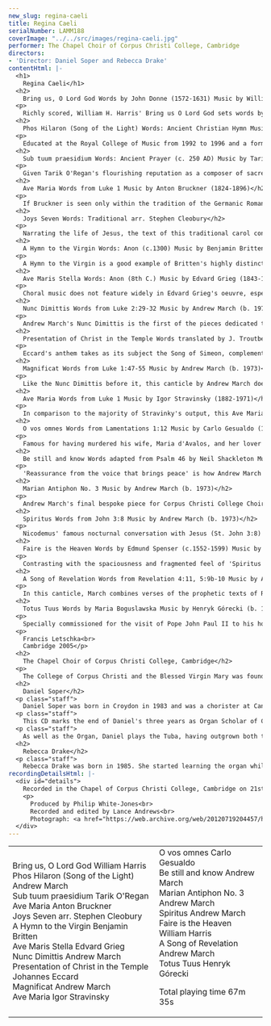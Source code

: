 ```yaml
---
new_slug: regina-caeli
title: Regina Caeli
serialNumber: LAMM188
coverImage: "../../src/images/regina-caeli.jpg"
performer: The Chapel Choir of Corpus Christi College, Cambridge
directors:
- 'Director: Daniel Soper and Rebecca Drake'
contentHtml: |-
  <h1>
    Regina Caeli</h1>
  <h2>
    Bring us, O Lord God Words by John Donne (1572-1631) Music by William Harris (1883-1973)</h2>
  <p>
    Richly scored, William H. Harris' Bring us O Lord God sets words by the metaphysical poet John Donne with an almost metaphysical sense of harmony. The second of his two motets for double choir, both written in the key of D-flat major, this work displays much of Harris' characteristic word-painting and also his flair for choral writing, showing the influence of his education at the Royal College of Music and having been organist at New College and Christ Church, Oxford.</p>
  <h2>
    Phos Hilaron (Song of the Light) Words: Ancient Christian Hymn Music by Andrew March (b. 1973)</h2>
  <p>
    Educated at the Royal College of Music from 1992 to 1996 and a former winner of a Royal Philharmonic Society composition prize, Andrew March's considerable skill as an orchestral composer is clearly demonstrated in this work. Displaying much of the luminous sound-world of Harris' motet, the theme of light, though not the major theme of this CD, is continued in March's setting of the Ancient Christian Hymn Phos Hilaron – 'Song of the Light'. Although mainly homophonic in texture, March's ambitonality, spaciousness of arrangement and rhythmic intensity, particularly in the opening few bars, create an attractive and highly innovative style.</p>
  <h2>
    Sub tuum praesidium Words: Ancient Prayer (c. 250 AD) Music by Tarik O'Regan (b. 1978)</h2>
  <p>
    Given Tarik O'Regan's flourishing reputation as a composer of sacred choral music, it is no surprise that this passacaglia in memoriam is both sensitively and innovatively written, combining transparent harmony with a mellifluent melodic language. Educated at New College, Oxford, sometime composer in residence at Corpus Christi College, Cambridge and holder of the Fulbright Chester Schirmer Fellowship in Music Composition at Columbia University and a Radcliffe Institute Fellowship at Harvard University, O'Regan brings his considerable academic pedigree to this carefully constructed motet, a work whose text is a Marian prayer. Originally commissioned by Corpus Christi College, Cambridge for a reunion of former Choral and Organ scholars, it is fitting that its first recording should be by current Choral and Organ scholars of the College.</p>
  <h2>
    Ave Maria Words from Luke 1 Music by Anton Bruckner (1824-1896)</h2>
  <p>
    If Bruckner is seen only within the tradition of the Germanic Romantic school then one runs the risk of ignoring the deep spiritual motivation which, like Bach before him, provided the major impetus behind his musical career. Influenced by his monastic education and maintained through his career as a church musician, the expression of soli Deo gratias is seen at its greatest, some might say, in his series of motets, each one a masterpiece of miniaturist expression. Unlike the previous two works, Bruckner's harmony is conventional, though his range of dynamic expression and simple choral writing creates a spacious sense of beauty, appropriate, perhaps, to its Marian theme.</p>
  <h2>
    Joys Seven Words: Traditional arr. Stephen Cleobury</h2>
  <p>
    Narrating the life of Jesus, the text of this traditional carol continues the Marian theme of the recording by describing the events from Mary's perspective, delineated as her Joys Seven: the birth of Jesus Christ, his curing of the lame, curing of the blind, his reading of the Bible 'o'er', his bringing of the dead alive, his crucifixion and his resurrection, wearing the 'crown of heaven'. Although better known as Director of Music at King's College, Cambridge, Stephen Cleobury is also a composer and arranger of choral music of considerable skill, as can be heard here in this lively and attractive arrangement. The only accompanied work on this recording, Cleobury creates a variety of textures and colours, varying the traditional melody and gradually building up to the climactic final verse.</p>
  <h2>
    A Hymn to the Virgin Words: Anon (c.1300) Music by Benjamin Britten (1913-1976)</h2>
  <p>
    A Hymn to the Virgin is a good example of Britten's highly distinctive choral canon. Written for choir and semi-chorus, contrasting the more homogeneous sound of the English verses with the single voices of the Latin text, it creates a sense of call-and-response reinforcing the feeling that this is a hymn and not an anthem or motet. Despite Britten being a twentieth-century composer, his harmony is mostly conventional, maintaining his reputation as being 'eclectically conservative'.</p>
  <h2>
    Ave Maris Stella Words: Anon (8th C.) Music by Edvard Grieg (1843-1907)</h2>
  <p>
    Choral music does not feature widely in Edvard Grieg's oeuvre, especially not of the sacred variety, but his gift for sweeping melodies, such as in his famous Piano Concerto, is certainly in evidence here. Again this is very much a miniature, just two verses linked by sections for upper and lower voices in which previous lines of the text are repeated. The text, revering Mary as 'star of the sea' reflects the delicacy of Grieg's writing, particularly in the phrases for soprano and alto, the soaring lines of the First Soprano line reflecting the ethereal quality of the words.</p>
  <h2>
    Nunc Dimittis Words from Luke 2:29-32 Music by Andrew March (b. 1973)</h2>
  <p>
    Andrew March's Nunc Dimittis is the first of the pieces dedicated to Corpus Christi College, inspired by hearing the choir sing during a service at Salisbury Cathedral in the summer of 2004. Still maintaining his idiosyncratic harmonic language, the texture is more homophonic than some of his other pieces, although he sometimes emphasises the text with syncopation. March aims for an atmosphere of optimism in his piece, though it is more stillness that pervades, particularly in the gradual build-up to the Gloria. As a direct response to the Salisbury service, March hopes to capture the bright, youthful tone of the choir.</p>
  <h2>
    Presentation of Christ in the Temple Words translated by J. Troutbeck Music by Johannes Eccard (1553-1611)</h2>
  <p>
    Eccard's anthem takes as its subject the Song of Simeon, complementing the Nunc Dimittis before it. The text translated by The Rev'd J. Troutbeck concerns the presentation of Christ in the Temple by Mary, and Simeon's prophecy that he is 'the hope of Israel'. Johannes Eccard sang under Lassus at the Munich Court and became Kappelmeister under Margrave Georg Friedrich of Prussia. He is best known for his hymn tunes and anthems, and foreshadowed Bach by using musical expression to convey the meaning of the text. This can be particularly seen in this work, such as the dynamic contrast between 'may gently fall asleep' and 'with thee wake', and the dotted, almost lullaby-like rhythm of 'may gently fall asleep.'</p>
  <h2>
    Magnificat Words from Luke 1:47-55 Music by Andrew March (b. 1973)</h2>
  <p>
    Like the Nunc Dimittis before it, this canticle by Andrew March does not form part of an Evening Service but is a completely independent piece. Originally written for Dr. Jo-Michael Scheibe, Director of Choral Studies at the University of Miami, unfortunate circumstances owing to the spate of devastating hurricanes in the State of Florida meant that the piece went unperformed. Although originally lacking a Gloria, this was later added to enable liturgical performance. This piece, a more polyphonic work, possesses a capricious and lightly flowing quality.</p>
  <h2>
    Ave Maria Words from Luke 1 Music by Igor Stravinsky (1882-1971)</h2>
  <p>
    In comparison to the majority of Stravinky's output, this Ave Maria is both rhythmically and harmonically simple, although its simplicity in many ways adds to its beauty. The influence of the Russian Orthodox Church is clearly evident in this work, particularly in its vocal writing and its homophonic texture. Despite its relatively conventional harmony, Stravinsky adds a characteristic touch by writing his 'Amen' in A-major although the majority of the piece is in C major. This device is also used in his Symphony of Psalms where in the first movement there is a similar contrast between E minor and G major.</p>
  <h2>
    O vos omnes Words from Lamentations 1:12 Music by Carlo Gesualdo (1560-1613)</h2>
  <p>
    Famous for having murdered his wife, Maria d'Avalos, and her lover having caught them in flagrante, this traumatic incident in Gesualdo's life affected his composition, particularly contributing to its dissonant harmony and chromatic melody. Its placing after the Ave Maria is particularly apposite given Stravinsky's admiration for Gesualdo, a composer who suffered greatly from depression bordering on masochistic melancholia. Like Eccard, Gesualdo is unusual for his time, using his music to convey the meaning of the text, especially in the opening call to 'O vos omnes', the dramatic chords and graduating dynamics forming a vibrant call to attention.</p>
  <h2>
    Be still and know Words adapted from Psalm 46 by Neil Shackleton Music by Andrew March (b. 1973)</h2>
  <p>
    'Reassurance from the voice that brings peace' is how Andrew March describes the message of this anthem's text. With words from Psalm 46, the piece starts with calm and stillness, achieved through the use of a very slow tempo, portraying the only moment in the Psalm where God himself speaks: 'Be Still and Know that I am God'. This then changes to a more fragmented polyphonic section, reflecting the tempestuous nature of the words, 'though waters roar and mountains fall into the midst of the sea'; the choir then unite to sing 'The Lord Almighty is with us'. The opening mood returns once more to close the anthem with its opening statement: 'Be still and Know that I am God'.</p>
  <h2>
    Marian Antiphon No. 3 Music by Andrew March (b. 1973)</h2>
  <p>
    Andrew March's final bespoke piece for Corpus Christi College Choir, the choice of text for this piece was inspired by the dual dedication of the College, properly The College of Corpus Christi and the Blessed Virgin Mary. Having looked carefully at all four of the Marian Antiphons, March was drawn to the text of the third of the Evening Vespers, since in the Regina Caeli, the reiteration of the 'Alleluias' offered an obvious structure for the piece. The motet is in eight parts, producing a strong, thickly-voiced sonority and distinct quasi-Orthodox sound, partly due to the tenors and basses being sempre divisi.</p>
  <h2>
    Spiritus Words from John 3:8 Music by Andrew March (b. 1973)</h2>
  <p>
    Nicodemus' famous nocturnal conversation with Jesus (St. John 3:8) forms the inspiration for this anthem, March using only a single verse reflecting a minimalist aspect of his music. This anthem is written for a Cathedral acoustic, where the fragmented, overlapping and dissonant phrases can echo around the building in the bar rests which March leaves for precisely this effect. In the composer's words, 'I wanted to create a choral anthem...where quite literally the listener can hear wispy gestures or strands, like a breath of air, but they cannot quite discern where the sound is coming from or where it is going to'.</p>
  <h2>
    Faire is the Heaven Words by Edmund Spenser (c.1552-1599) Music by William Harris (1883-1973)</h2>
  <p>
    Contrasting with the spaciousness and fragmented feel of 'Spiritus', Faire is the Heaven has a more intense atmosphere, the changing time-signatures and keys reflecting Edmund Spenser's expressive words. Harris' masterful choral writing creates a great sense of momentum, particularly in the fast sections where the overlapping choirs spur each other on to the allargando climax of the piece: 'These then in faire each other farre excelling'. Taught by Charles Wood and Walford Davies and drawing on Parry's 'Songs of Farewell', Harris' opulent Romanticism reaches its apogee in this piece, his melodic and harmonic talents exploited to the full. Indeed, some might say that in this case Harris' 'mortall tongue' more than 'hope[s] to expresse the image of such endlesse perfectnesse'.</p>
  <h2>
    A Song of Revelation Words from Revelation 4:11, 5:9b-10 Music by Andrew March (b. 1973)</h2>
  <p>
    In this canticle, March combines verses of the prophetic texts of Revelation 4:11 and 5:9b -10. The piece is freely notated, without bar-lines or meter, and much of the rhythm is left to the discretion of the conductor. A reprise in the form of a short coda ends the piece quoting the ancillary text: 'To the One who sits on the throne and to the Lamb...'</p>
  <h2>
    Totus Tuus Words by Maria Boguslawska Music by Henryk Górecki (b. 1933)</h2>
  <p>
    Specially commissioned for the visit of Pope John Paul II to his homeland of Poland in June 1987, this piece, with words by Maria Boguslawska, ends the disc confirming strongly its Marian theme, the opening four bars exclaiming 'Maria, Maria! Maria, Maria!' Altthough Górecki is known internationally as a leading figure of the Polish avant-garde movement, this piece owes more to the music of the Orthodox Church than to modernism, especially in its repetitive phrases and homophonic texture.</p>
  <p>
    Francis Letschka<br>
    Cambridge 2005</p>
  <h2>
    The Chapel Choir of Corpus Christi College, Cambridge</h2>
  <p>
    The College of Corpus Christi and the Blessed Virgin Mary was founded in 1352 and is one of the oldest Colleges in the University of Cambridge. The <a href="https://web.archive.org/web/20120719204457/http://www.corpus.cam.ac.uk/choir">chapel choir</a> is made up of students (some Choral Scholars, some volunteers) from across the University studying a wide range of subjects and sings for three services a week during term time. It has until now been rehearsed, directed and accompanied solely by the two undergraduate Organ Scholars, which made it an attractive college for organ scholars wishing to develop their conducting skills. As of 2005, the College has appointed a Director of Music to oversee the running of the choir and to ensure that high standards continue through successive years, as well as encouraging music outside chapel. There are annual choir tours, going abroad every three years, and the choir has been to Prague, Venice and U.S.A. in recent years, as well as to Salisbury and Bristol Cathedrals.</p>
  <h2>
    Daniel Soper</h2>
  <p class="staff">
    Daniel Soper was born in Croydon in 1983 and was a chorister at Canterbury Cathedral from the age of eight. Whilst completing his A-levels at Trinity School, Croydon, he was Organ Scholar at Croydon Parish Church, and he spent his Gap Year at Chelmsford Cathedral as Organ Scholar.</p>
  <p class="staff">
    This CD marks the end of Daniel's three years as Organ Scholar of Corpus Christi College, Cambridge where he read for a Music Degree. He is now Assistant Organist of Winchester College, and it is his intention to pursue a career in Cathedral music. He is an Associate of the Royal College of Organists.</p>
  <p class="staff">
    As well as the Organ, Daniel plays the Tuba, having outgrown both the Cornet and Trombone. Aside from music, he enjoys using computers and creating websites.</p>
  <h2>
    Rebecca Drake</h2>
  <p class="staff">
    Rebecca Drake was born in 1985. She started learning the organ whilst at Wimbledon High School, where she also won the Associated Board of the Royal Schools of Music Sheila Mossmann Prize for the piano and was awarded the DipABRSM. Rebecca sings and plays the violin, and enjoys playing in and conducting the Corpus Christi College Orchestra. After completing her law degree at Corpus Christi College, where she is also Organ Scholar, Rebecca hopes to train to become a barrister. Aside from music and law, Rebecca is a keen rider and enjoys polo.</p>
recordingDetailsHtml: |-
  <div id="details">
    Recorded in the Chapel of Corpus Christi College, Cambridge on 21st and 22nd March 2005 by kind permission of the Master and Fellows
    <p>
      Produced by Philip White-Jones<br>
      Recorded and edited by Lance Andrews<br>
      Photograph: <a href="https://web.archive.org/web/20120719204457/http://www.derringer.co.uk/">Michael Derringer</a></p>
  </div>
---
```


<table class="tracktable">
  <tbody>
    <tr>
      <td class="column1">
        <span class="trackname">Bring us, O Lord God </span> <span class="composer">William Harris</span><br>
        <span class="trackname"> Phos Hilaron (Song of the Light) </span> <span class="composer">Andrew March</span><br>
        <span class="trackname"> Sub tuum praesidium </span> <span class="composer">Tarik O'Regan</span><br>
        <span class="trackname"> Ave Maria </span> <span class="composer">Anton Bruckner</span><br>
        <span class="trackname"> Joys Seven </span> <span class="composer">arr. Stephen Cleobury</span><br>
        <span class="trackname"> A Hymn to the Virgin </span> <span class="composer">Benjamin Britten</span><br>
        <span class="trackname"> Ave Maris Stella </span> <span class="composer">Edvard Grieg</span><br>
        <span class="trackname"> Nunc Dimittis </span> <span class="composer">Andrew March</span><br>
        <span class="trackname"> Presentation of Christ in the Temple </span> <span class="composer">Johannes Eccard</span><br>
        <span class="trackname"> Magnificat </span> <span class="composer">Andrew March</span><br>
        <span class="trackname"> Ave Maria </span> <span class="composer">Igor Stravinsky</span>
      </td>
      <td class="column2">
        <span class="trackname">O vos omnes </span> <span class="composer">Carlo Gesualdo</span><br>
        <span class="trackname"> Be still and know </span> <span class="composer">Andrew March</span><br>
        <span class="trackname"> Marian Antiphon No. 3 </span> <span class="composer">Andrew March</span><br>
        <span class="trackname"> Spiritus </span> <span class="composer">Andrew March</span><br>
        <span class="trackname"> Faire is the Heaven </span> <span class="composer">William Harris</span><br>
        <span class="trackname"> A Song of Revelation </span> <span class="composer">Andrew March</span><br>
        <span class="trackname"> Totus Tuus </span> <span class="composer">Henryk Górecki</span>
        <p>					<span id="playingtime">Total playing time 67m 35s</span></p>
      </td>
    </tr>
  </tbody>
</table>
